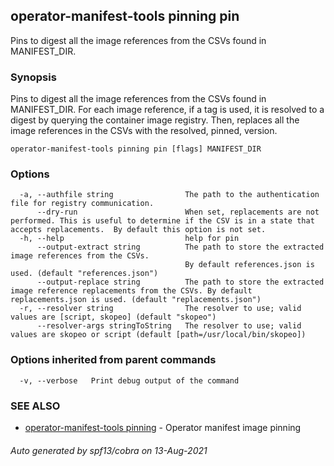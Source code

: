 ## operator-manifest-tools pinning pin

Pins to digest all the image references from the CSVs found in MANIFEST_DIR.

### Synopsis

Pins to digest all the image references from the CSVs found in MANIFEST_DIR. For
each image reference, if a tag is used, it is resolved to a digest by querying the
container image registry. Then, replaces all the image references in the CSVs with
the resolved, pinned, version.

```
operator-manifest-tools pinning pin [flags] MANIFEST_DIR
```

### Options

```
  -a, --authfile string                The path to the authentication file for registry communication.
      --dry-run                        When set, replacements are not performed. This is useful to determine if the CSV is in a state that accepts replacements.  By default this option is not set.
  -h, --help                           help for pin
      --output-extract string          The path to store the extracted image references from the CSVs.
                                       By default references.json is used. (default "references.json")
      --output-replace string          The path to store the extracted image reference replacements from the CSVs. By default replacements.json is used. (default "replacements.json")
  -r, --resolver string                The resolver to use; valid values are [script, skopeo] (default "skopeo")
      --resolver-args stringToString   The resolver to use; valid values are skopeo or script (default [path=/usr/local/bin/skopeo])
```

### Options inherited from parent commands

```
  -v, --verbose   Print debug output of the command
```

### SEE ALSO

* [operator-manifest-tools pinning](operator-manifest-tools_pinning.md)	 - Operator manifest image pinning

###### Auto generated by spf13/cobra on 13-Aug-2021
